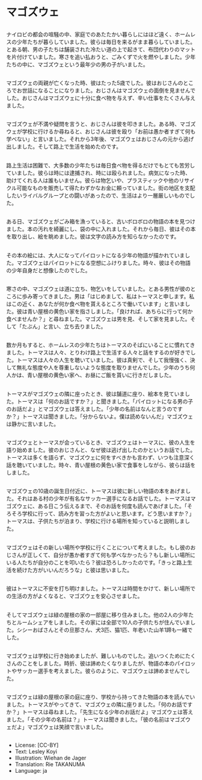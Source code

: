 # マゴズウェ

##
ナイロビの都会の喧騒の中、家庭でのあたたかい暮らしにはほど遠く、ホームレスの少年たちが暮らしていました。彼らは毎日を来るがまま暮らしていました。とある朝、男の子たちは舗装された冷たい道の上で起きて、布団代わりのマットを片付けていました。寒さを追い払おうと、ごみくずで火を燃やしました。少年たちの中に、マゴズウェという最年少の男の子がいました。

##
マゴズウェの両親が亡くなった時、彼はたった5歳でした。彼はおじさんのところでお世話になることになりました。おじさんはマゴズウェの面倒を見ませんでした。おじさんはマゴズウェに十分に食べ物を与えず、辛い仕事をたくさん与えました。

##
マゴズウェが不満や疑問を言うと、おじさんは彼を叩きました。ある時、マゴズウェが学校に行けるか尋ねると、おじさんは彼を殴り「お前は愚か者すぎて何も学べない」と言いました。それから3年後、マゴズウェはおじさんの元から逃げ出しました。そして路上で生活を始めたのです。

##
路上生活は困難で、大多数の少年たちは毎日食べ物を得るだけでもとても苦労していました。彼らは時には逮捕され、時には殴られました。病気になった時、助けてくれる人は誰もいません。彼らは物乞いや、プラスティックや他のリサイクル可能なものを販売して得たわずかなお金に頼っていました。街の地区を支配したいライバルグループとの闘いがあったので、生活はより一層厳しいものでした。

##
ある日、マゴズウェがごみ箱を漁っていると、古いボロボロの物語の本を見つけました。本の汚れを綺麗にし、袋の中に入れました。それから毎日、彼はその本を取り出し、絵を眺めました。彼は文字の読み方を知らなかったのです。

##
その本の絵には、大人になってパイロットになる少年の物語が描かれていました。マゴズウェはパイロットになる空想にふけりました。時々、彼はその物語の少年自身だと想像したのでした。

##
寒さの中、マゴズウェは道に立ち、物乞いをしていました。とある男性が彼のところに歩み寄ってきました。男は「はじめまして、私はトーマスと申します。私はこの近く、あなたが何か食べ物を貰えるところで働いています」と言いました。彼は青い屋根の黄色い家を指さしました。「良ければ、あちらに行って何か食べませんか？」と尋ねました。マゴズウェは男を見、そして家を見ました。そして「たぶん」と言い、立ち去りました。

##
数か月もすると、ホームレスの少年たちはトーマスのそばにいることに慣れてきました。トーマスは人々、とりわけ路上で生活する人々と話をするのが好きでした。トーマスは人々の人生を聴いていました。彼は真剣で、そして我慢強く、決して無礼な態度や人を尊重しないような態度を取りませんでした。少年のうち何人かは、青い屋根の黄色い家へ、お昼にご飯を貰いに行きだしました。

##
トーマスがマゴズウェの隣に座ったとき、彼は舗道に座り、絵本を見ていました。トーマスは「何のお話ですか？」と聞きました。「パイロットになる男の子のお話だよ」とマゴズウェは答えました。「少年の名前はなんと言うのですか？」トーマスは聞きました。「分からないよ。僕は読めないんだ」マゴズウェは静かに言いました。

##
マゴズウェとトーマスが会っているとき、マゴズウェはトーマスに、彼の人生を語り始めました。彼のおじさんと、なぜ彼は逃げ出したのかというお話でした。トーマスは多くを語らず、マゴズウェに何をすべきかも言わず、いつも注意深く話を聴いていました。時々、青い屋根の黄色い家で食事をしながら、彼らは話をしました。

##
マゴズウェの10歳の誕生日付近に、トーマスは彼に新しい物語の本をあげました。それはある村の少年が有名なサッカー選手になるお話でした。トーマスはマゴズウェに、ある日こう伝えるまで、そのお話を何度も読んであげました。「そろそろ学校に行って、読み方を習った方がよいと思います。どう思いますか？」トーマスは、子供たちが泊まり、学校に行ける場所を知っていると説明しました。

##
マゴズウェはその新しい場所や学校に行くことについて考えました。もし彼のおじさんが正しくて、自分が愚か者すぎて何も学べなかったら？もし新しい場所にいる人たちが自分のことを叩いたら？彼は恐ろしかったのです。「きっと路上生活を続けた方がいいんだろうな」と彼は思いました。

##
彼はトーマスに不安を打ち明けました。トーマスは時間をかけて、新しい場所での生活の方がよくなると、マゴズウェを安心させました。

##
そしてマゴズウェは緑の屋根の家の一部屋に移り住みました。他の2人の少年たちとルームシェアをしました。その家には全部で10人の子供たちが住んでいました。シシーおばさんとその旦那さん、犬3匹、猫1匹、年老いた山羊1蹄も一緒でした。

##
マゴズウェは学校に行き始めましたが、難しいものでした。追いつくためにたくさんのことをしました。時折、彼は諦めたくなりましたが、物語の本のパイロットやサッカー選手を考えました。彼らのように、マゴズウェは諦めませんでした。

##
マゴズウェは緑の屋根の家の庭に座り、学校から持ってきた物語の本を読んでいました。トーマスがやってきて、マゴズウェの隣に座りました。「何のお話ですか？」トーマスは尋ねました。「先生になる少年のお話だよ」マゴズウェは答えました。「その少年の名前は？」トーマスは聞きました。「彼の名前はマゴズウェだよ」マゴズウェは笑顔で言いました。

##
* License: [CC-BY]
* Text: Lesley Koyi
* Illustration: Wiehan de Jager
* Translation: Rie TAKANUMA
* Language: ja
